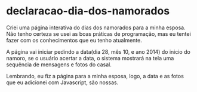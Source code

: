 # declaracao-dia-dos-namorados
Criei uma página interativa do dias dos namorados para a minha esposa. Não tenho certeza se usei as boas práticas de programação, mas eu tentei fazer com os conhecimentos que eu tenho atualmente.

A página vai iniciar pedindo a data(dia 28, mês 10, e ano 2014) do inicio do namoro, se o usuário acertar a data, o sistema mostrará na tela uma sequência de mensagens e fotos do casal.

Lembrando, eu fiz a página para a minha esposa, logo, a data e as fotos que eu adicionei com Javascript, são nossas.
